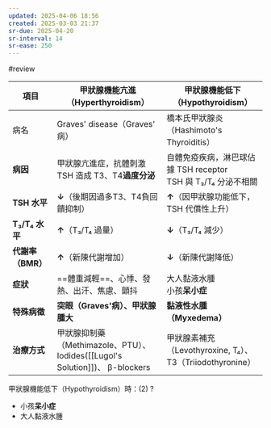 ```yaml
---
updated: 2025-04-06 18:56
created: 2025-03-03 21:37
sr-due: 2025-04-20
sr-interval: 14
sr-ease: 250
---
```

#review 

| 項目           | 甲狀腺機能亢進（Hyperthyroidism）                                          | 甲狀腺機能低下（Hypothyroidism）                         |
| ------------ | ----------------------------------------------------------------- | ----------------------------------------------- |
| 病名           | Graves' disease（Graves' 病）                                        | 橋本氏甲狀腺炎（Hashimoto's Thyroiditis）                |
| **病因**       | 甲狀腺亢進症，抗體刺激TSH 造成 T3、T4**過度分泌**                                   | 自體免疫疾病，淋巴球佔據 TSH receptor<br>TSH 與 T₃/T₄ 分泌不相關  |
| **TSH 水平**   | **↓**（後期因過多T3、T4負回饋抑制）                                            | **↑**（因甲狀腺功能低下，TSH 代償性上升）                       |
| **T₃/T₄ 水平** | **↑**（T₃/T₄ 過量）                                                   | **↓**（T₃/T₄ 減少）                                 |
| **代謝率（BMR）** | **↑**（新陳代謝增加）                                                     | **↓**（新陳代謝降低）                                   |
| **症狀**       | ==體重減輕==、心悸、發熱、出汗、焦慮、顫抖                                           | 大人黏液水腫<br>小孩**呆小症**                             |
| **特殊病徵**     | **突眼（Graves'病）、甲狀腺腫大**                                            | **黏液性水腫（Myxedema）**                             |
| **治療方式**     | 甲狀腺抑制藥（Methimazole、PTU）、Iodides([[Lugol's Solution]])、 β-blockers | 甲狀腺素補充（Levothyroxine, T₄）、 T3（Triiodothyronine） | <!--SR:!2025-04-10,4,270-->

甲狀腺機能低下（Hypothyroidism）時：(2)
?
- 小孩**呆小症**
- 大人黏液水腫 <!--SR:!2025-04-10,4,270-->